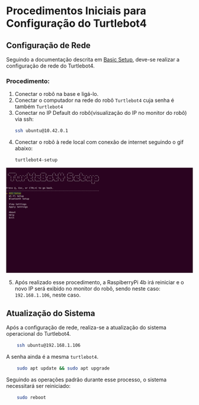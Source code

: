 # Procedimentos Iniciais para Configuração do Turtlebot4

## Configuração de Rede

Seguindo a documentação descrita em [Basic Setup](https://turtlebot.github.io/turtlebot4-user-manual/setup/basic.html), deve-se realizar a configuração de rede do Turtlebot4. 

### Procedimento:

1. Conectar o robô na base e ligá-lo.
2. Conectar o computador na rede do robô `Turtlebot4` cuja senha é também `Turtlebot4`
3. Conectar no IP Default do robô(visualização do IP no monitor do robô) via ssh:
    ```bash
    ssh ubuntu@10.42.0.1
    ```
4. Conectar o robô à rede local com conexão de internet seguindo o gif abaixo:
    ```
    turtlebot4-setup
    ```
<div align="center">

![turtlebot4-setup](./docs/wifi_setup.gif)

</div>

5. Após realizado esse procedimento, a RaspiberryPi 4b irá reiniciar e o novo IP será exibido no monitor do robô, sendo neste caso: `192.168.1.106`, neste caso.

## Atualização do Sistema 

Após a configuração de rede, realiza-se a atualização do sistema operacional do Turtlebot4.

```bash
    ssh ubuntu@192.168.1.106
```
A senha ainda é a mesma `turtlebot4`.

```bash
    sudo apt update && sudo apt upgrade
```

Seguindo as operações padrão durante esse processo, o sistema necessitará ser reiniciado: 

```bash
    sudo reboot
```
